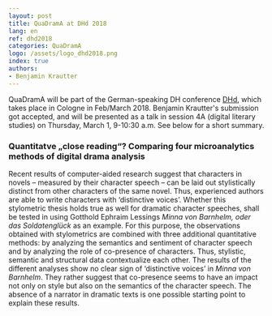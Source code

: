 ```yaml
---
layout: post
title: QuaDramA at DHd 2018
lang: en
ref: dhd2018
categories: QuaDramA
logo: /assets/logo_dhd2018.png
index: true
authors:
- Benjamin Krautter
---
```


QuaDramA will be part of the German-speaking DH conference [DHd](http://dhd2018.uni-koeln.de), which takes place in Cologne in Feb/March 2018. Benjamin Krautter's submission got accepted, and will be presented as a talk in session 4A (digital literary studies) on Thursday, March 1, 9-10:30 a.m. See below for a short summary.


### Quantitatve „close reading“? Comparing four microanalytics methods of digital drama analysis

Recent results of computer-aided research suggest that characters in novels – measured by their character speech – can be laid out stylistically distinct from other characters of the same novel. Thus, experienced authors are able to write characters with ‘distinctive voices’.
Whether this stylometric thesis holds true as well for dramatic character speeches, shall be tested in using Gotthold Ephraim Lessings *Minna von Barnhelm, oder das Soldatenglück* as an example.
For this purpose, the observations obtained with stylometrics are combined with three additional quantitative methods: by analyzing the semantics and sentiment of character speech and by analyzing the role of co-presence of characters. Thus, stylistic, semantic and structural data contextualize each other. The results of the different analyses show no clear sign of ‘distinctive voices’ in *Minna von Barnhelm*. They rather suggest that co-presence seems to have an impact not only on style but also on the semantics of the character speech. The absence of a narrator in dramatic texts is one possible starting point to explain these results.
